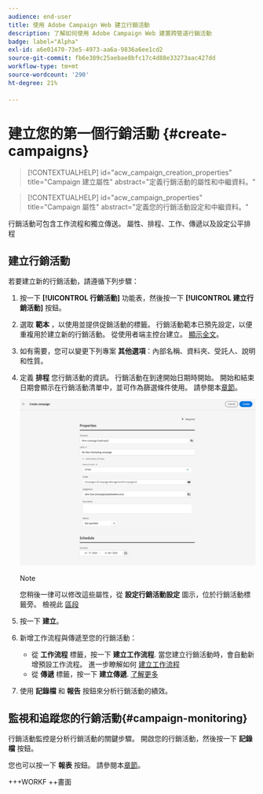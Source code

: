 ```yaml
---
audience: end-user
title: 使用 Adobe Campaign Web 建立行銷活動
description: 了解如何使用 Adobe Campaign Web 建置跨管道行銷活動
badge: label="Alpha"
exl-id: a6e01470-73e5-4973-aa6a-9836a6ee1cd2
source-git-commit: fb6e389c25aebae8bfc17c4d88e33273aac427dd
workflow-type: tm+mt
source-wordcount: '290'
ht-degree: 21%

---
```



# 建立您的第一個行銷活動 {#create-campaigns}

>[!CONTEXTUALHELP]
>id="acw_campaign_creation_properties"
>title="Campaign 建立屬性"
>abstract="定義行銷活動的屬性和中繼資料。"

>[!CONTEXTUALHELP]
>id="acw_campaign_properties"
>title="Campaign 屬性"
>abstract="定義您的行銷活動設定和中繼資料。"

行銷活動可包含工作流程和獨立傳送。 屬性、排程、工作、傳遞以及設定公平排程

## 建立行銷活動

若要建立新的行銷活動，請遵循下列步驟：

1. 按一下 **[!UICONTROL 行銷活動]** 功能表，然後按一下 **[!UICONTROL 建立行銷活動]** 按鈕。
1. 選取 **範本** ，以使用並提供促銷活動的標籤。 行銷活動範本已預先設定，以便重複用於建立新的行銷活動。 從使用者端主控台建立。
   [顯示全文](https://experienceleague.adobe.com/docs/campaign/automation/campaign-orchestration/marketing-campaign-templates.html?lang=zh-Hant)。
1. 如有需要，您可以變更下列專案 **其他選項**：內部名稱、資料夾、受託人、說明和性質。
1. 定義 **排程** 您行銷活動的資訊。 行銷活動在到達開始日期時開始。 開始和結束日期會顯示在行銷活動清單中，並可作為篩選條件使用。 請參閱本[章節](manage-campaigns.md#access-campaigns)。

   ![定義您的行銷活動屬性](assets/campaign-properties.png)

   >[!NOTE]
   >
   >您稍後一律可以修改這些屬性，從 **設定行銷活動設定** 圖示，位於行銷活動標籤旁。 檢視此 [區段](gs-campaigns.md#campaign-dashboard)

1. 按一下 **建立**。
1. 新增工作流程與傳遞至您的行銷活動：

   * 從 **工作流程** 標籤，按一下 **建立工作流程**. 當您建立行銷活動時，會自動新增預設工作流程。 進一步瞭解如何 [建立工作流程](../workflows/create-workflow.md)
   * 從 **傳遞** 標籤，按一下 **建立傳遞**. [了解更多](../msg/gs-messages.md)

1. 使用 **記錄檔** 和 **報告** 按鈕來分析行銷活動的績效。

## 監視和追蹤您的行銷活動{#campaign-monitoring}

行銷活動監控是分析行銷活動的關鍵步驟。 開啟您的行銷活動，然後按一下 **記錄檔** 按鈕。

您也可以按一下 **報表** 按鈕。 請參閱本[章節](../reporting/campaign-reports.md)。

+++WORKF ++畫面

<!--
## Create a cross-channel campaign {#cross-channel-campaign}


>[!CONTEXTUALHELP]
>id="acw_campaign_creation_workflow"
>title="Workflow list"
>abstract="List of workflows available for your campaign. Use the 'Create workflow' button to add a workflow in your campaign."

In a cross-channel campaign, a single marketing communication uses different channels. Data is passed between the channels. The customer receives communication through multiple channels based on, for example, their interaction with the previous communication.

-->
<!--
existing campaign: settings button -> properties like when creation
schedule in header


About plans, programs and campaigns
Adobe Campaign allows you to plan marketing campaigns in which you can create and manage different types of activities: emails, SMS messages, push notifications, workflows, landing pages. These campaigns and their contents can be gathered into programs.

The programs and campaigns allow you to regroup and view the different marketing activities that are linked to them.

A program may contain other programs as well as campaigns, workflows, and landing pages. It appears in the timeline and help you organize your marketing activities: you can separate them by country, by brand, by unit, etc.
A campaign enables you to gather all the marketing activities of your choice under a single entity. A campaign may contain emails, SMS, push notifications, direct mails, workflows, and landing pages.
To better organize your marketing plans, Adobe recommends the following hierarchy: Program > Sub-programs > Campaigns > Workflows > Deliveries.

Reports on programs and campaigns allow you to analyze their impact. For example, you can build reports at the campaign level to aggregate data on all deliveries contained in that campaign.

Related topics:

Timeline
About dynamic reports
Creating a campaign
In programs and sub-programs, you can add campaigns. Campaigns can contain marketing activities such as emails, SMS, push notifications, workflows, and landing pages.

From the Adobe Campaign home page, select the Programs & Campaigns card and access a program or sub-program.

Click on the Create button and select Campaign.

In the Creation mode screen, select a campaign type.



The campaign types available are based on templates defined in Resources > Templates > Campaign templates. For more on this, refer to the Managing templates section.

In the Properties screen, enter the name and ID of the campaign.

Select a start and end date to your campaign. These dates only apply to the campaign itself.



Click on Create to confirm the creation of the campaign.

The campaign is created and displayed. Use the Create button to add marketing activities to your campaign.

NOTE
Depending on your license agreement, you may access only some of these activities.

You can also create a campaign from the marketing activity list. You can choose to link the marketing activity to a parent program or sub-program via the properties window of the campaign.


Programs and campaigns icons and statuses
Each program and each campaign in the list has a visual symbol and an icon whose color indicates the execution status. This status depends on the validity period of the program or the campaign.

Gray: the program/campaign has not yet started - Editing status.
Blue: the program/campaign is in progress - In progress status.
Green: the program/campaign has finished - Finished status. By default, the current date is automatically shown as the validity start date and the end date is calculated according to the start date (D+186 days). You can change these dates in the program or campaign properties.


Business.Adobe.com resources
-->
